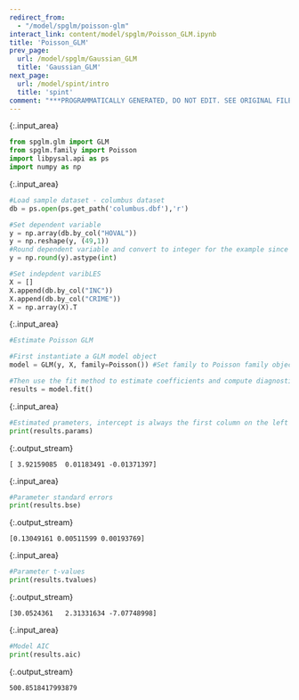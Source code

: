 ```yaml
---
redirect_from:
  - "/model/spglm/poisson-glm"
interact_link: content/model/spglm/Poisson_GLM.ipynb
title: 'Poisson_GLM'
prev_page:
  url: /model/spglm/Gaussian_GLM
  title: 'Gaussian_GLM'
next_page:
  url: /model/spint/intro
  title: 'spint'
comment: "***PROGRAMMATICALLY GENERATED, DO NOT EDIT. SEE ORIGINAL FILES IN /content***"
---
```




{:.input_area}
```python
from spglm.glm import GLM
from spglm.family import Poisson
import libpysal.api as ps
import numpy as np
```




{:.input_area}
```python
#Load sample dataset - columbus dataset 
db = ps.open(ps.get_path('columbus.dbf'),'r')

#Set dependent variable
y = np.array(db.by_col("HOVAL"))
y = np.reshape(y, (49,1))
#Round dependent variable and convert to integer for the example since Poisson is for discrete data
y = np.round(y).astype(int)

#Set indepdent varibLES
X = []
X.append(db.by_col("INC"))
X.append(db.by_col("CRIME"))
X = np.array(X).T
```




{:.input_area}
```python
#Estimate Poisson GLM

#First instantiate a GLM model object
model = GLM(y, X, family=Poisson()) #Set family to Poisson family object for Poisson GLM

#Then use the fit method to estimate coefficients and compute diagnostics
results = model.fit()
```




{:.input_area}
```python
#Estimated prameters, intercept is always the first column on the left
print(results.params)
```


{:.output_stream}
```
[ 3.92159085  0.01183491 -0.01371397]

```



{:.input_area}
```python
#Parameter standard errors
print(results.bse)
```


{:.output_stream}
```
[0.13049161 0.00511599 0.00193769]

```



{:.input_area}
```python
#Parameter t-values
print(results.tvalues)
```


{:.output_stream}
```
[30.0524361   2.31331634 -7.07748998]

```



{:.input_area}
```python
#Model AIC
print(results.aic)
```


{:.output_stream}
```
500.8518417993879

```
